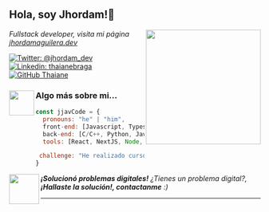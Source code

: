 <h2> Hola, soy Jhordam!👋</h2>
<img align='right' src="https://media.giphy.com/media/4XXo8A7CIW1lZGgdhm/giphy.gif" width="230">
<p><em>Fullstack developer,</em> <em>visita mi página <a href="https://dynamic-stroopwafel-836cc3.netlify.app/#sec4"> jhordamaguilera.dev</em></a><img> 
</em></p>

[![Twitter: @jhordam_dev](https://img.shields.io/twitter/follow/jhordam_dev?style=social)](https://twitter.com/jhordam_dev)
[![Linkedin: thaianebraga](https://img.shields.io/badge/-jhordam.dev-blue?style=flat-square&logo=Linkedin&logoColor=white&link=https://www.linkedin.com/in/jhordam.dev/)](https://www.linkedin.com/in/jhordam-aguilera-b2804320a/)
[![GitHub Thaiane](https://img.shields.io/github/followers/jjavCode?label=follow&style=social)](https://github.com/jjavdev)


### <img src="https://media.giphy.com/media/ksE9feSa2b4V2GYwY4/giphy.gif" width="50" height="50" align="left"> Algo más sobre mi...  

```javascript
const jjavCode = {
  pronouns: "he" | "him",
  front-end: [Javascript, Typescript, HTML, CSS],
  back-end: [C/C++, Python, Java, Rust, PHP],
  tools: [React, NextJS, Node, Styled-Components, Tailwind CSS, VS code, NPM],

 challenge: "He realizado cursos en #FreeCodeCamp enfocado en JavaScript algoritmos y estructuras de datos"
}
```

<img src="https://media.giphy.com/media/5eLDrEaRGHegx2FeF2/giphy.gif" width="60" align="left"> <em align="center"><b>¡Solucionó problemas digitales!</b> ¿Tienes un problema digital?, <b>¡Hallaste la solución!, contactanme</b> :)</em>

---
